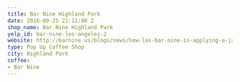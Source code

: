 ```yaml
---
title: Bar Nine Highland Park
date: 2016-09-25 21:11:00 Z
shop_name: Bar Nine Highland Park
yelp_id: bar-nine-los-angeles-2
website: http://barnine.us/blogs/news/how-las-bar-nine-is-applying-a-japanese-manufacturing-concept-to-coffee-retail
type: Pop Up Coffee Shop
city: Highland Park
coffee:
- Bar Nine
---
```


